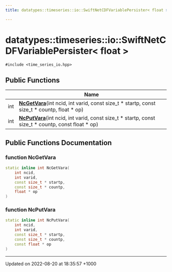 ```yaml
---
title: datatypes::timeseries::io::SwiftNetCDFVariablePersister< float >

---
```


# datatypes::timeseries::io::SwiftNetCDFVariablePersister< float >






`#include <time_series_io.hpp>`

## Public Functions

|                | Name           |
| -------------- | -------------- |
| int | **[NcGetVara](/cpp/Classes/classdatatypes_1_1timeseries_1_1io_1_1SwiftNetCDFVariablePersister_3_01float_01_4/#function-ncgetvara)**(int ncid, int varid, const size_t * startp, const size_t * countp, float * op) |
| int | **[NcPutVara](/cpp/Classes/classdatatypes_1_1timeseries_1_1io_1_1SwiftNetCDFVariablePersister_3_01float_01_4/#function-ncputvara)**(int ncid, int varid, const size_t * startp, const size_t * countp, const float * op) |

## Public Functions Documentation

### function NcGetVara

```cpp
static inline int NcGetVara(
    int ncid,
    int varid,
    const size_t * startp,
    const size_t * countp,
    float * op
)
```


### function NcPutVara

```cpp
static inline int NcPutVara(
    int ncid,
    int varid,
    const size_t * startp,
    const size_t * countp,
    const float * op
)
```


-------------------------------

Updated on 2022-08-20 at 18:35:57 +1000